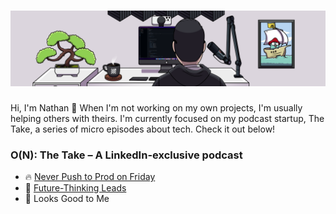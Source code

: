 <h1>
  <picture>
    <source media="(prefers-color-scheme: dark)" srcset="dark-banner.png">
    <source media="(prefers-color-scheme: light)" srcset="light-banner.png">
    <img alt="Burning the midday, or midnight, oil." src="light-banner.png">
  </picture>
</h1>

Hi, I'm Nathan 👋 When I'm not working on my own projects, I'm usually helping others with theirs. I'm currently focused on my podcast startup, The Take, a series of micro episodes about tech. Check it out below!

### O(N): The Take – A LinkedIn-exclusive podcast

- 🔥 [Never Push to Prod on Friday](https://www.linkedin.com/feed/update/urn:li:activity:7080639315600412672)
- 🔮 [Future-Thinking Leads](https://www.linkedin.com/feed/update/urn:li:activity:7083833539397341185)
- 🙈 Looks Good to Me